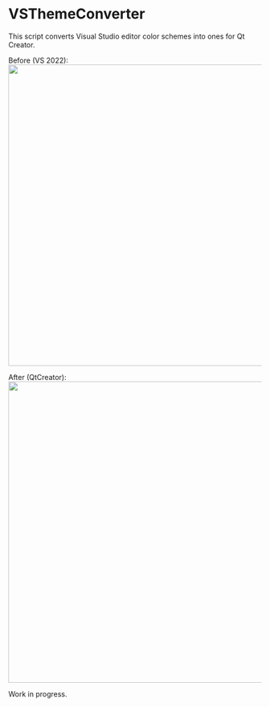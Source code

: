 # VSThemeConverter

This script converts Visual Studio editor color schemes into ones for Qt Creator.

Before (VS 2022):
<picture>
    <image src="doc/vs_coding_horror.png" width="600" />
</picture>

After (QtCreator):
<picture>
    <image src="doc/qc_coding_horror.png" width="600" />
</picture>

Work in progress.

